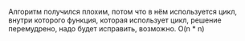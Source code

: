 Алгоритм получился плохим, потом что в нём используется цикл, внутри которого функция, которая использует цикл, решение перемудрено, надо будет исправить, возможно. O(n * n)